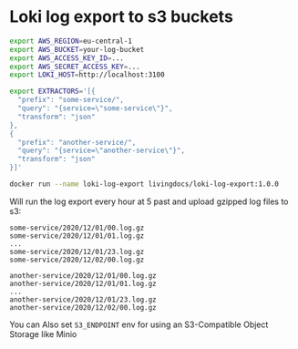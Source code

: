 # Loki log export to s3 buckets

```bash
export AWS_REGION=eu-central-1
export AWS_BUCKET=your-log-bucket
export AWS_ACCESS_KEY_ID=...
export AWS_SECRET_ACCESS_KEY=...
export LOKI_HOST=http://localhost:3100

export EXTRACTORS='[{
  "prefix": "some-service/",
  "query": "{service=\"some-service\"}",
  "transform": "json"
},
{
  "prefix": "another-service/",
  "query": "{service=\"another-service\"}",
  "transform": "json"
}]'

docker run --name loki-log-export livingdocs/loki-log-export:1.0.0
```

Will run the log export every hour at 5 past and upload gzipped log files to s3:
```
some-service/2020/12/01/00.log.gz
some-service/2020/12/01/01.log.gz
...
some-service/2020/12/01/23.log.gz
some-service/2020/12/02/00.log.gz

another-service/2020/12/01/00.log.gz
another-service/2020/12/01/01.log.gz
...
another-service/2020/12/01/23.log.gz
another-service/2020/12/02/00.log.gz
```

You can Also set `S3_ENDPOINT` env for using an S3-Compatible Object Storage like Minio
